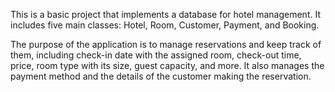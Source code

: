 This is a basic project that implements a database for hotel management. It includes five main classes: Hotel, Room, Customer, Payment, and Booking.

The purpose of the application is to manage reservations and keep track of them, 
including check-in date with the assigned room, check-out time, price, room type with its size, guest capacity, and more. 
It also manages the payment method and the details of the customer making the reservation.
